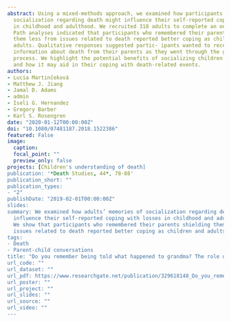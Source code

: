 ```yaml
---
abstract: Using a mixed-methods approach, we examined how participants’ memories of
  socialization regarding death might influence their self-reported coping with losses
  in childhood and adulthood. We recruited 318 adults to complete an online survey.
  Path analyses indicated that participants who remembered their parents shielding
  them less from issues related to death reported better coping as children and
  adults. Qualitative responses suggested partic- ipants wanted to receive more
  information about death from their parents as they went through the grieving
  process. We highlight the potential benefits of socializing children about death,
  and how it may aid in their coping with death-related events.
authors:
- Lucia Martinčeková
- Matthew J. Jiang
- Jamal D. Adams
- admin
- Iseli G. Hernandez
- Gregory Barber
- Karl S. Rosengren
date: "2020-01-12T00:00:00Z"
doi: "10.1080/07481187.2018.1522386"
featured: False
image:
  caption: 
  focal_point: ""
  preview_only: false
projects: [Children's understanding of death]
publication: '*Death Studies, 44*, 78-88'
publication_short: ""
publication_types:
- "2"
publishDate: "2019-02-01T00:00:00Z"
slides: 
summary: We examined how adults’ memories of socialization regarding death might
  influence their self-reported coping with losses in childhood and adulthood.
  We show that participants who remembered their parents shielding them less from
  issues related to death reported better coping as children and adults.
tags:
- Death
- Parent-child conversations
title: "Do you remember being told what happened to grandma? The role of early socialization on later coping with death"
url_code: ""
url_dataset: ""
url_pdf: https://www.researchgate.net/publication/329618148_Do_you_remember_being_told_what_happened_to_grandma_The_role_of_early_socialization_on_later_coping_with_death
url_poster: ""
url_project: ""
url_slides: ""
url_source: ""
url_video: ""
---
```

